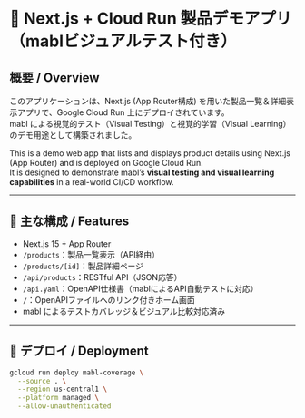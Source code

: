 # 🧪 Next.js + Cloud Run 製品デモアプリ（mablビジュアルテスト付き）

## 概要 / Overview

このアプリケーションは、Next.js (App Router構成) を用いた製品一覧＆詳細表示アプリで、Google Cloud Run 上にデプロイされています。  
mabl による視覚的テスト（Visual Testing）と視覚的学習（Visual Learning）のデモ用途として構築されました。

This is a demo web app that lists and displays product details using Next.js (App Router) and is deployed on Google Cloud Run.  
It is designed to demonstrate mabl’s **visual testing and visual learning capabilities** in a real-world CI/CD workflow.

---

## 🧩 主な構成 / Features

- Next.js 15 + App Router
- `/products`：製品一覧表示（API経由）
- `/products/[id]`：製品詳細ページ
- `/api/products`：RESTful API（JSON応答）
- `/api.yaml`：OpenAPI仕様書（mablによるAPI自動テストに対応）
- `/`：OpenAPIファイルへのリンク付きホーム画面
- mabl によるテストカバレッジ＆ビジュアル比較対応済み

---

## 🚀 デプロイ / Deployment

```bash
gcloud run deploy mabl-coverage \
  --source . \
  --region us-central1 \
  --platform managed \
  --allow-unauthenticated
